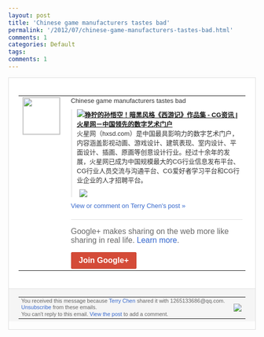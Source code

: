 ```yaml
---
layout: post
title: 'Chinese game manufacturers tastes bad'
permalink: '/2012/07/chinese-game-manufacturers-tastes-bad.html'
comments: 1
categories: Default
tags: 
comments: 1
---
```

<div style="border:solid 1px #dfdfdf;color:#686868;font:13px Arial"><div style="background-color:#fff;padding:20px;"><table cellpadding="0" cellspacing="0"><tr><td style="padding-right:15px;vertical-align:top"><a href="https://plus.google.com/_/notifications/emlink?emrecipient=109554455967099403328&amp;emid=COibooy7m7ECFcqzNAodUF4AAA&amp;path=%2F108643996575278738906&amp;dt=1342347762246&amp;uob=8"><img height="75" src="https://lh3.googleusercontent.com/-KKRGTyJ5Bl0/AAAAAAAAAAI/AAAAAAAAEEY/jllxqER5dCk/s75-c-k-a/photo.jpg" style="border:solid 1px #cccccc;" width="75"/></a></td><td style="width:578px;color:#333;font:13px Arial;vertical-align:top;"><div style="padding-bottom:10px">Chinese game manufacturers tastes bad</div><div style="margin-bottom:10px;padding-left:10px; border-left:2px solid #EAEAEA"><span style="margin-right:5px"><a href="http://news.hxsd.com/CG-art/201203/648211.html" style="zSoyz"><img border="0" src="https://images3-focus-opensocial.googleusercontent.com/gadgets/proxy?url=https://s2.googleusercontent.com/s2/favicons?domain%3Dnews.hxsd.com&amp;container=focus&amp;gadget=a&amp;rewriteMime=image/*&amp;refresh=31536000&amp;resize_h=16"/><span style="font-weight:bold">狰狞的孙悟空！暗黑风格《西游记》作品集 - CG资讯 | 火星网－中国领先的数字艺术门户</span></a><div style="padding-bottom:10px">火星网（hxsd.com）是中国最具影响<wbr/>力的数字艺术门户，内容涵盖影视动画、游戏<wbr/>设计、建筑表现、室内设计、平面设计、插画<wbr/>、原画等创意设计行业。经过十余年的发展，<wbr/>火星网已成为中国规模最大的CG行业信息发<wbr/>布平台、CG行业人员交流与沟通平台、CG<wbr/>爱好者学习平台和CG行业企业的人才招聘平<wbr/>台。</div></span><span style="margin-right:5px"><a href="https://plus.google.com/_/notifications/emlink?emrecipient=109554455967099403328&amp;emid=COibooy7m7ECFcqzNAodUF4AAA&amp;path=%2F108643996575278738906%2Fposts%2FgLQoLgSzNZC%3Fgpinv%3DAMIXal9dxLZcpchSGOQ1floRRwWP0J9KY2ix22sq1OWYxkYGRT1bBmkcvzAyvopCYzPzikKBaqVteoI6m6kOAnen7CDy6UmhtNSlS50EbNz4vP8JigR8wog&amp;dt=1342347762246&amp;uob=8" style="zSoyz;"><img border="0" src="https://images1-focus-opensocial.googleusercontent.com/gadgets/proxy?url=http://img8.cache.hxsd.com/news/2012/03/21/201203211115383873.jpg&amp;container=focus&amp;gadget=a&amp;rewriteMime=image/*&amp;refresh=31536000&amp;resize_h=120" style="max-height:200px;max-width:275px"/></a></span></div><a href="https://plus.google.com/_/notifications/emlink?emrecipient=109554455967099403328&amp;emid=COibooy7m7ECFcqzNAodUF4AAA&amp;path=%2F108643996575278738906%2Fposts%2FgLQoLgSzNZC%3Fgpinv%3DAMIXal9dxLZcpchSGOQ1floRRwWP0J9KY2ix22sq1OWYxkYGRT1bBmkcvzAyvopCYzPzikKBaqVteoI6m6kOAnen7CDy6UmhtNSlS50EbNz4vP8JigR8wog&amp;dt=1342347762246&amp;uob=8" style="color:#3366CC;text-decoration:none;">View or comment on Terry Chen's post »</a><div style="margin-top:20px;border-top:solid 1px #dfdfdf"><div style="padding:15px 0;color:#686868;font:16px Arial;">Google+ makes sharing on the web more like sharing in real life. <a href="http://www.google.com/+/learnmore/" style="color:#3366CC;text-decoration:none;">Learn more</a>.</div><a href="https://plus.google.com/_/notifications/emlink?emrecipient=109554455967099403328&amp;emid=COibooy7m7ECFcqzNAodUF4AAA&amp;path=%2F%3Fgpinv%3DAMIXal9dxLZcpchSGOQ1floRRwWP0J9KY2ix22sq1OWYxkYGRT1bBmkcvzAyvopCYzPzikKBaqVteoI6m6kOAnen7CDy6UmhtNSlS50EbNz4vP8JigR8wog&amp;dt=1342347762246&amp;uob=8" style="display:inline-block;padding:7px 15px;background-color:#d44b38; color:#fff;font-size:16px; font-weight:bold;border-radius:2px;-webkit-border-radius:2px; -moz-border-radius:2px;border:solid 1px #c43b28; white-space:nowrap;text-decoration:none">Join Google+</a></div></td></tr></table></div><div style="border-top:solid 1px #dfdfdf;padding:0 20px; background-color:#f5f5f5"><table cellpadding="0" cellspacing="0" style="height:50px"><tbody><tr><td style="vertical-align:middle;width:100%; color:#636363;font:11px Arial; line-height:120%">You received this message because <a href="https://plus.google.com/_/notifications/emlink?emrecipient=109554455967099403328&amp;emid=COibooy7m7ECFcqzNAodUF4AAA&amp;path=%2F108643996575278738906%3Fgpinv%3DAMIXal9dxLZcpchSGOQ1floRRwWP0J9KY2ix22sq1OWYxkYGRT1bBmkcvzAyvopCYzPzikKBaqVteoI6m6kOAnen7CDy6UmhtNSlS50EbNz4vP8JigR8wog&amp;dt=1342347762246&amp;uob=8" style="color:#3366CC;text-decoration:none;">Terry Chen</a> shared it with 1265133686@qq.com. <a href="https://plus.google.com/_/notifications/emlink?emrecipient=109554455967099403328&amp;emid=COibooy7m7ECFcqzNAodUF4AAA&amp;path=%2F_%2Fnonplus%2Femailsettings%3Fgpinv%3DAMIXal9dxLZcpchSGOQ1floRRwWP0J9KY2ix22sq1OWYxkYGRT1bBmkcvzAyvopCYzPzikKBaqVteoI6m6kOAnen7CDy6UmhtNSlS50EbNz4vP8JigR8wog%26est%3DADH5u8VT1_At14Lw-uCG5ZamjpASPibMIGqUK0ZhhQNhtaLMR7SQ323ijPFmigy8Fm4P-ZKkF1MTwOMZOtdPPR5U0X5Y0WI_NV0K1dFk92wx4hRwbxrJzNvvZgQqQOHyFa6AeTfR9aqB&amp;dt=1342347762246&amp;uob=8" style="color:#3366CC;text-decoration:none;">Unsubscribe</a> from these emails.<br/>You can't reply to this email. <a href="https://plus.google.com/_/notifications/emlink?emrecipient=109554455967099403328&amp;emid=COibooy7m7ECFcqzNAodUF4AAA&amp;path=%2F108643996575278738906%2Fposts%2FgLQoLgSzNZC%3Fgpinv%3DAMIXal9dxLZcpchSGOQ1floRRwWP0J9KY2ix22sq1OWYxkYGRT1bBmkcvzAyvopCYzPzikKBaqVteoI6m6kOAnen7CDy6UmhtNSlS50EbNz4vP8JigR8wog&amp;dt=1342347762246&amp;uob=8" style="color:#3366CC;text-decoration:none;">View the post</a> to add a comment.<br/></td><td><img src="https://ssl.gstatic.com/s2/oz/images/notifications/logo/google-plus-6617a72bb36cc548861652780c9e6ff1.png"/></td></tr></tbody></table></div></div>